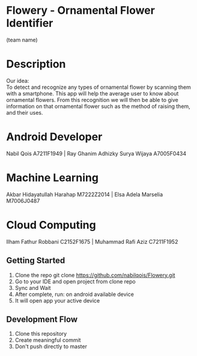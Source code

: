 # Flowery - Ornamental Flower Identifier
(team name)

# Description
Our idea:  
To detect and recognize any types of ornamental flower by scanning them with a smartphone. This app will help the average user to know about ornamental flowers. From this recognition we will then be able to give information on that ornamental flower such as the method of raising them, and their uses.

# Android Developer

Nabil Qois A7211F1949 |
Ray Ghanim Adhizky Surya Wijaya A7005F0434

# Machine Learning

Akbar Hidayatullah Harahap M7222Z2014 |
Elsa Adela Marselia M7006J0487

# Cloud Computing

Ilham Fathur Robbani C2152F1675 |
Muhammad Rafi Aziz C7211F1952

## Getting Started

1. Clone the repo git clone https://github.com/nabilqois/Flowery.git
2. Go to your IDE and open project from clone repo
3. Sync and Wait
4. After complete, run: on android available device
6. It will open app your active device

## Development Flow

1. Clone this repository
2. Create meaningful commit
3. Don't push directly to master
